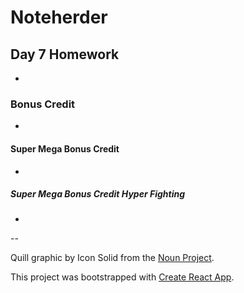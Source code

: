 # Noteherder

## Day 7 Homework

* 

### Bonus Credit

* 

#### Super Mega Bonus Credit

* 

##### Super Mega Bonus Credit Hyper Fighting

* 








--

Quill graphic by Icon Solid from the [Noun Project](https://thenounproject.com/).

This project was bootstrapped with [Create React App](https://github.com/facebookincubator/create-react-app).
